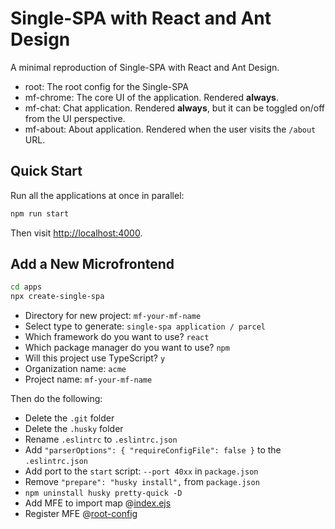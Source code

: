 # Single-SPA with React and Ant Design

A minimal reproduction of Single-SPA with React and Ant Design.

- root: The root config for the Single-SPA
- mf-chrome: The core UI of the application. Rendered **always**.
- mf-chat: Chat application. Rendered **always**, but it can be toggled on/off from the UI perspective.
- mf-about: About application. Rendered when the user visits the `/about` URL.

## Quick Start

Run all the applications at once in parallel:

```sh
npm run start
```

Then visit <http://localhost:4000>.

## Add a New Microfrontend

```sh
cd apps
npx create-single-spa
```

- Directory for new project: `mf-your-mf-name`
- Select type to generate: `single-spa application / parcel`
- Which framework do you want to use? `react`
- Which package manager do you want to use? `npm`
- Will this project use TypeScript? `y`
- Organization name: `acme`
- Project name: `mf-your-mf-name`

Then do the following:

- Delete the `.git` folder
- Delete the `.husky` folder
- Rename `.eslintrc` to `.eslintrc.json`
- Add `"parserOptions": { "requireConfigFile": false }` to the `.eslintrc.json`
- Add port to the `start` script: `--port 40xx` in `package.json`
- Remove `"prepare": "husky install",` from `package.json`
- `npm uninstall husky pretty-quick -D`
- Add MFE to import map @[index.ejs](./apps/root/src/index.ejs)
- Register MFE @[root-config](./apps/root/src/acme-root-config.ts)
